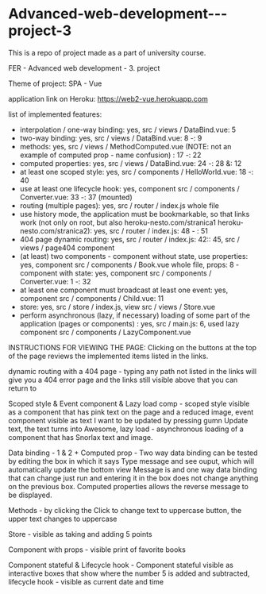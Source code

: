# Advanced-web-development---project-3

This is a repo of project made as a part of university course.

FER - Advanced web development - 3. project

Theme of project: SPA - Vue

application link on Heroku: https://web2-vue.herokuapp.com

list of implemented features:
- interpolation / one-way binding: yes, src / views / DataBind.vue: 5
- two-way binding: yes, src / views / DataBind.vue: 8 -: 9
- methods: yes, src / views / MethodComputed.vue (NOTE: not an example of computed prop -  name confusion)
: 17 -: 22
- computed properties: yes, src / views / DataBind.vue: 24 -: 28 &: 12
- at least one scoped style: yes, src / components / HelloWorld.vue: 18 -: 40
- use at least one lifecycle hook: yes, component src / components / Converter.vue: 33 -: 37 (mounted)
- routing (multiple pages): yes, src / router / index.js whole file
- use history mode, the application must be bookmarkable, so that links work (not only on root, but also heroku-nesto.com/stranica1 heroku-nesto.com/stranica2): yes, src / router / index.js: 48 - : 51
- 404 page dynamic routing: yes, src / router / index.js: 42:: 45, src / views / page404 component
- (at least) two components
        - component without state, use properties: yes, component src / components / Book.vue whole file, props: 8
        - component with state: yes, component src / components / Converter.vue: 1 -: 32
- at least one component must broadcast at least one event: yes, component src / components / Child.vue: 11
- store: yes, src / store / index.js, view src / views / Store.vue
- perform asynchronous (lazy, if necessary) loading of some part of the application (pages or components)
: yes, src / main.js: 6, used lazy component src / components / LazyComponent.vue

INSTRUCTIONS FOR VIEWING THE PAGE:
Clicking on the buttons at the top of the page reviews the implemented items listed in the links.

dynamic routing with a 404 page - typing any path not listed in the links will give you a 404 error page and the links still visible above that you can return to

Scoped style & Event component & Lazy load comp - scoped style visible as a component that has pink text on the page and a reduced image, event component visible as text I want to be updated by pressing gumn Update text, the text turns into Awesome, lazy load - asynchronous loading of a component that has Snorlax text and image.

Data binding - 1 & 2 + Computed prop - Two way data binding can be tested by editing the box in which it says Type message and see ouput, which will automatically update the bottom view Message is and one way data binding that can change just run and entering it in the box does not change anything on the previous box. Computed properties allows the reverse message to be displayed.

Methods - by clicking the Click to change text to uppercase button, the upper text changes to uppercase

Store - visible as taking and adding 5 points

Component with props - visible print of favorite books

Component stateful & Lifecycle hook - Component stateful visible as interactive boxes that show where the number 5 is added and subtracted, lifecycle hook - visible as current date and time
